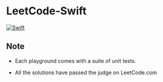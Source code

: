 # LeetCode-Swift

[![Swift](https://img.shields.io/badge/Swift-4.2-orange.svg)](https://swift.org)

## Note

- Each playground comes with a suite of unit tests.

- All the solutions have passed the judge on LeetCode.com
